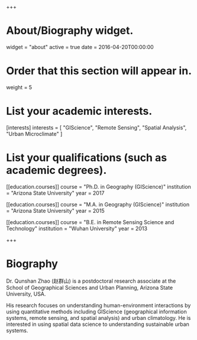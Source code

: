 +++
# About/Biography widget.
widget = "about"
active = true
date = 2016-04-20T00:00:00

# Order that this section will appear in.
weight = 5

# List your academic interests.
[interests]
  interests = [
    "GIScience",
    "Remote Sensing",
    "Spatial Analysis",
    "Urban Microclimate"
  ]

# List your qualifications (such as academic degrees).
[[education.courses]]
  course = "Ph.D. in Geography (GIScience)"
  institution = "Arizona State University"
  year = 2017

[[education.courses]]
  course = "M.A. in Geography (GIScience)"
  institution = "Arizona State University"
  year = 2015

[[education.courses]]
  course = "B.E. in Remote Sensing Science and Technology"
  institution = "Wuhan University"
  year = 2013
 
+++

# Biography

Dr. Qunshan Zhao (赵群山) is a postdoctoral research associate at the School of Geographical Sciences and Urban Planning, Arizona State University, USA.

His research focuses on understanding human-environment interactions by using quantitative methods including GIScience (geographical information systems, remote sensing, and spatial analysis) and urban climatology. He is interested in using spatial data science to understanding sustainable urban systems.
